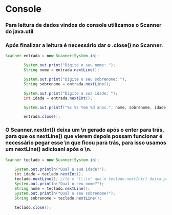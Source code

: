 # Console

### Para leitura de dados vindos do console utilizamos o Scanner do java.util

### Após finalizar a leitura é necessário dar o .close() no Scanner.

```java
Scanner entrada = new Scanner(System.in);

        System.out.print("Digite o seu nome: ");
        String nome = entrada.nextLine();

        System.out.print("Digite o seu sobrenome: ");
        String sobrenome = entrada.nextLine();

        System.out.print("Digite a sua idade: ");
        int idade = entrada.nextInt();

        System.out.printf("%s %s tem %d anos.", nome, sobrenome, idade);

        entrada.close();
```

### O Scanner.nextInt() deixa um \n gerado após o enter para trás, para que os nextLine() que vierem depois possam funcionar é necessário pegar esse \n que ficou para trás, para isso usamos um nextLine() adicioanl após o \n.

```java
Scanner teclado = new Scanner(System.in);
 
    System.out.println("Qual a sua idade?");
    int idade = teclado.nextInt();
    teclado.nextLine(); //lê o "\\\\n" que o teclado.nextInt() deixa para trás.
    System.out.println("Qual o seu nome?");
    String nome = teclado.nextLine();
    System.out.println("Qual o seu sobrenome?");
    String sobrenome = teclado.nextLine();
 
    teclado.close();
```